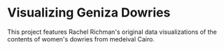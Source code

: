 # Visualizing Geniza Dowries

This project features Rachel Richman's original data visualizations of the contents of women's dowries from medeival Cairo. 